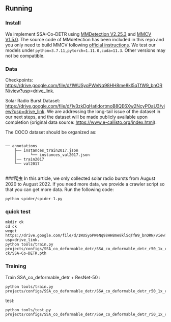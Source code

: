 ## Running

### Install
We implement SSA-Co-DETR using [MMDetection V2.25.3](https://github.com/open-mmlab/mmdetection/releases/tag/v2.25.3) and [MMCV V1.5.0](https://github.com/open-mmlab/mmcv/releases/tag/v1.5.0).
The source code of MMdetection has been included in this repo and you only need to build MMCV following [official instructions](https://github.com/open-mmlab/mmcv/tree/v1.5.0#installation).
We test our models under ```python=3.7.11,pytorch=1.11.0,cuda=11.3```. Other versions may not be compatible. 

### Data
Checkpoints: https://drive.google.com/file/d/1WUSyoPWeNq98HH8me8kl5qTfW9_bnORN/view?usp=drive_link.

Solar Radio Burst Dataset: https://drive.google.com/file/d/1v3zkDgHatldortmoB8QE6Xw2NcyPOaU3/view?usp=drive_link. We are addressing the long-tail issue of the dataset in our next steps, and the dataset will be made publicly available upon completion (original data source: https://www.e-callisto.org/index.html).

The COCO dataset should be organized as:
```

── annotations
    ├── instances_train2017.json
    │      └── instances_val2017.json
    │── train2017
    └── val2017
      
```
###爬虫
In this article, we only collected solar radio bursts from August 2020 to August 2022. If you need more data, we provide a crawler script so that you can get more data.
Run the following code:
```shell
python spider/spider-1.py
```

### quick test
```shell
mkdir ck
cd ck
weget https://drive.google.com/file/d/1WUSyoPWeNq98HH8me8kl5qTfW9_bnORN/view?usp=drive_link.
python tools/train.py projects/configs/SSA_co_deformable_detr/SSA_co_deformable_detr_r50_1x_coco.py ck/SSA-Co-DETR.pth
```

### Training
Train SSA_co_deformable_detr + ResNet-50 :
```shell
python tools/train.py projects/configs/SSA_co_deformable_detr/SSA_co_deformable_detr_r50_1x_coco.py
```
test:
```shell
python tools/test.py projects/configs/SSA_co_deformable_detr/SSA_co_deformable_detr_r50_1x_coco.py
```

